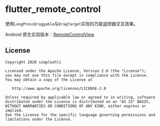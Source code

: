 # flutter_remote_control

使用`LongPressDraggable`与`DragTarget`实现的万能遥控器交互效果。

Android 原生实现版本：[RemoteControlView](https://github.com/simplezhli/RemoteControlView)

## License

	Copyright 2020 simplezhli

    Licensed under the Apache License, Version 2.0 (the "License");
    you may not use this file except in compliance with the License.
    You may obtain a copy of the License at

       http://www.apache.org/licenses/LICENSE-2.0

    Unless required by applicable law or agreed to in writing, software
    distributed under the License is distributed on an "AS IS" BASIS,
    WITHOUT WARRANTIES OR CONDITIONS OF ANY KIND, either express or implied.
    See the License for the specific language governing permissions and
    limitations under the License.

